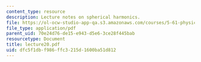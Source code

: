 ```yaml
---
content_type: resource
description: Lecture notes on spherical harmonics.
file: https://ol-ocw-studio-app-qa.s3.amazonaws.com/courses/5-61-physical-chemistry-fall-2007/dfc5f1dbf986ffc3215d1600ba51d812_lecture20.pdf
file_type: application/pdf
parent_uid: 70e24d76-de15-e943-d5e6-3ce28f445bab
resourcetype: Document
title: lecture20.pdf
uid: dfc5f1db-f986-ffc3-215d-1600ba51d812
---
```

